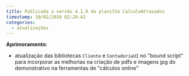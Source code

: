 ```yaml
---
title: Publicada a versão 4.1.0 da planilha CalculoAtrasados
timestamp: 10/02/2018 02:28:42
categories:
  - atualizações
---
```


**Aprimoramento**:
+ atualização das bibliotecas `Cliente` e `ContadoriaUI` no "bound script" para incorporar as melhorias na criação de pdfs e imagens jpg do demonstrativo na ferramentas de "cálculos online" 